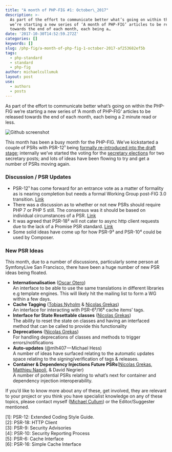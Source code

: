 ```yaml
---
title: "A month of PHP-FIG #1: October\_2017"
description: >-
  As part of the effort to communicate better what’s going on within the PHP-FIG
  we’re starting a new series of ‘A month of PHP-FIG’ articles to be released
  towards the end of each month, each being a…
date: '2017-10-30T14:52:59.272Z'
categories: []
keywords: []
slug: /php-fig/a-month-of-php-fig-1-october-2017-af253682ef5b
tags:
  - php-standard
  - standard
  - php-fig
author: michaelcullumuk
layout: post
use:
  - authors
  - posts
---
```


As part of the effort to communicate better what’s going on within the PHP-FIG we’re starting a new series of ‘A month of PHP-FIG’ articles to be released towards the end of each month, each being a 2 minute read or less.

![Github screenshot](/img/blog/1__Zi1MOUQmtRXs3y7mhCLnGA.png)

This month has been a busy month for the PHP-FIG. We’ve kickstarted a couple of PSRs with PSR-12¹ being [formally re-introduced into the draft stage](https://groups.google.com/forum/#!topic/php-fig/Luk-F3x6T2g); internally we’ve started the voting for the [secretary elections](https://groups.google.com/forum/#!topic/php-fig/KwarBrWfsSs) for two secretary posts; and lots of ideas have been flowing to try and get a number of PSRs moving again.

### Discussion / PSR Updates

*   PSR-12¹ has come forward for an entrance vote as a matter of formality as is nearing completion but needs a formal Working Group post-FIG 3.0 transition. [Link](https://groups.google.com/forum/#!topic/php-fig/Luk-F3x6T2g)
*   There was a discussion as to whether or not new PSRs should require PHP 7 or PHP 5 still. The consensus was it should be based on individual circumstances of a PSR. [Link](https://groups.google.com/forum/#!topic/php-fig/DknNTZumojM)
*   It was agreed that PSR-18² will not cater to async http client requests due to the lack of a Promise PSR standard. [Link](https://github.com/php-fig/fig-standards/pull/942)
*   Some solid ideas have come up for how PSR-9³ and PSR-10⁴ could be used by Composer.

### New PSR Ideas

This month, due to a number of discussions, particularly some person at SymfonyLive San Francisco, there have been a huge number of new PSR ideas being floated.

*   **Internationalisation** ([Oscar Otero](https://medium.com/@misteroom))  
    An interface to be able to use the same translations in different libraries e.g template engines. This will likely hit the mailing list to form a WG within a few days.
*   **Cache Tagging** ([Tobias Nyholm](https://medium.com/@tobias.nyholm) & [Nicolas Grekas](https://medium.com/@nicolas.grekas))  
    An interface for interacting with PSR-6⁵/16⁶ cache items’ tags.
*   **Interface for State Resettable classes** ([Nicolas Grekas](https://medium.com/@nicolas.grekas))  
    The ability to reset the state on classes and having an interfaced method that can be called to provide this functionality
*   **Deprecations** ([Nicolas Grekas](https://medium.com/@nicolas.grekas))  
    For handling deprecations of classes and methods to trigger errors/notifications
*   **Auto-updates** (@mlh407 — Michael Hess)  
    A number of ideas have surfaced relating to the automatic updates space relating to the signing/verification of tags & releases.
*   **Container & Dependency Injections Future PSRs**([Nicolas Grekas](https://medium.com/@nicolas.grekas), [Matthieu Napoli](https://medium.com/@mnapoli), & David Negrier)  
    A number of potential PSRs relating to what’s next for container and dependency injection interoperability.

If you’d like to know more about any of these, get involved, they are relevant to your project or you think you have specialist knowledge on any of these topics, please contact myself ([Michael Cullum](https://medium.com/@michaelcullumuk)) or the Editor/Suggester mentioned.

\[1\]: PSR-12: Extended Coding Style Guide.  
\[2\]: PSR-18: HTTP Client  
\[3\]: PSR-9: Security Advisories  
\[4\]: PSR-10: Security Reporting Process  
\[5\]: PSR-6: Cache Interface  
\[6\]: PSR-16: Simple Cache Interface
